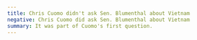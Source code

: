 ```yaml
---
title: Chris Cuomo didn't ask Sen. Blumenthal about Vietnam
negative: Chris Cuomo did ask Sen. Blumenthal about Vietnam
summary: It was part of Cuomo's first question.
---
```

